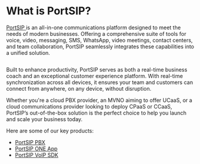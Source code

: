 # What is PortSIP?

[PortSIP ](https://www.portsip.com)is an all-in-one communications platform designed to meet the needs of modern businesses. Offering a comprehensive suite of tools for voice, video, messaging, SMS, WhatsApp, video meetings, contact centers, and team collaboration, PortSIP seamlessly integrates these capabilities into a unified solution.

<figure><img src="https://www.portsip.com/wp-content/uploads/2024/12/portsip-one-all-5.png" alt=""><figcaption></figcaption></figure>

Built to enhance productivity, PortSIP serves as both a real-time business coach and an exceptional customer experience platform. With real-time synchronization across all devices, it ensures your team and customers can connect from anywhere, on any device, without disruption.

Whether you're a cloud PBX provider, an MVNO aiming to offer UCaaS, or a cloud communications provider looking to deploy CPaaS or CCaaS, PortSIP’s out-of-the-box solution is the perfect choice to help you launch and scale your business today.

Here are some of our key products:

* [PortSIP PBX](https://www.portsip.com/portsip-pbx/)
* [PortSIP ONE App](https://www.portsip.com/portsip-one)
* [PortSIP VoIP SDK](https://www.portsip.com/portsip-voip-sdk/)
